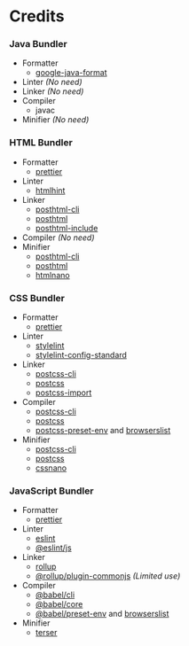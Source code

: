 # Credits

### Java Bundler
- Formatter
    - [google-java-format](https://github.com/google/google-java-format)
- Linter *(No need)*
- Linker *(No need)*
- Compiler
    - javac
- Minifier *(No need)*

### HTML Bundler
- Formatter
    - [prettier](https://github.com/prettier/prettier)
- Linter
    - [htmlhint](https://github.com/HTMLHint/HTMLHint)
- Linker
    - [posthtml-cli](https://github.com/posthtml/posthtml-cli)
    - [posthtml](https://github.com/posthtml/posthtml)
    - [posthtml-include](https://github.com/posthtml/posthtml-include)
- Compiler *(No need)*
- Minifier
    - [posthtml-cli](https://github.com/posthtml/posthtml-cli)
    - [posthtml](https://github.com/posthtml/posthtml)
    - [htmlnano](https://github.com/posthtml/htmlnano)

### CSS Bundler
- Formatter
    - [prettier](https://github.com/prettier/prettier)
- Linter
    - [stylelint](https://github.com/stylelint/stylelint)
    - [stylelint-config-standard](https://github.com/stylelint/stylelint-config-standard)
- Linker
    - [postcss-cli](https://github.com/postcss/postcss-cli)
    - [postcss](https://github.com/postcss/postcss)
    - [postcss-import](https://github.com/postcss/postcss-import)
- Compiler
    - [postcss-cli](https://github.com/postcss/postcss-cli)
    - [postcss](https://github.com/postcss/postcss)
    - [postcss-preset-env](https://github.com/csstools/postcss-plugins/tree/main/plugin-packs/postcss-preset-env) and [browserslist](https://github.com/browserslist/browserslist)
- Minifier
    - [postcss-cli](https://github.com/postcss/postcss-cli)
    - [postcss](https://github.com/postcss/postcss)
    - [cssnano](https://github.com/cssnano/cssnano)

### JavaScript Bundler
- Formatter
    - [prettier](https://github.com/prettier/prettier)
- Linter
    - [eslint](https://github.com/eslint/eslint)
    - [@eslint/js](https://github.com/eslint/eslint/tree/main/packages/js)
- Linker
    - [rollup](https://github.com/rollup/rollup)
    - [@rollup/plugin-commonjs](https://github.com/rollup/plugins/tree/master/packages/commonjs) *(Limited use)*
- Compiler
    - [@babel/cli](https://github.com/babel/babel/tree/main/packages/babel-cli)
    - [@babel/core](https://github.com/babel/babel/tree/main/packages/babel-core)
    - [@babel/preset-env](https://github.com/babel/babel/tree/main/packages/babel-preset-env) and [browserslist](https://github.com/browserslist/browserslist)
- Minifier
    - [terser](https://github.com/terser/terser)
